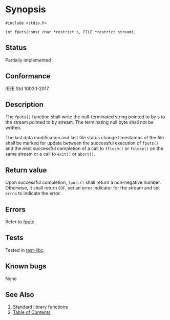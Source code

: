 # Synopsis

`#include <stdio.h>`

`int fputs(const char *restrict s, FILE *restrict stream);`

## Status

Partially implemented

## Conformance

IEEE Std 1003.1-2017

## Description

The `fputs()` function shall write the null-terminated string pointed to by s to the stream pointed to by stream. The
terminating null byte shall not be written.

The last data modification and last file status change timestamps of the file shall be marked for update between the
successful execution of `fputs()` and the next successful completion of a call to `fflush()` or `fclose()` on the same
stream or a call to `exit()` or `abort()`.

## Return value

Upon successful completion, `fputs()` shall return a non-negative number. Otherwise, it shall return `EOF`, set an error
indicator for the stream and set `errno` to indicate the error.

## Errors

Refer to [fputc](fputc.part-impl.md)

## Tests

Tested in [test-libc](https://github.com/phoenix-rtos/phoenix-rtos-tests/tree/master/libc).

## Known bugs

None

## See Also

1. [Standard library functions](../README.md)
2. [Table of Contents](../../../README.md)
